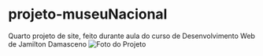 # projeto-museuNacional
 Quarto projeto de site, feito durante aula do curso de Desenvolvimento Web de Jamilton Damasceno
![Foto do Projeto](https://imgur.com/a/HBLQY64)
